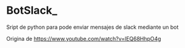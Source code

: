 # BotSlack_
Sript de python para pode enviar mensajes de slack mediante un bot

Origina de https://www.youtube.com/watch?v=lEQ68HhpO4g
